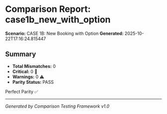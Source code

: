 # Comparison Report: case1b_new_with_option
**Scenario:** CASE 1B: New Booking with Option
**Generated:** 2025-10-22T17:16:24.815447

## Summary
- **Total Mismatches:** 0
- **Critical:** 0 🚨
- **Warnings:** 0 ⚠️
- **Parity Status:** PASS

Perfect Parity ✅

---
*Generated by Comparison Testing Framework v1.0*